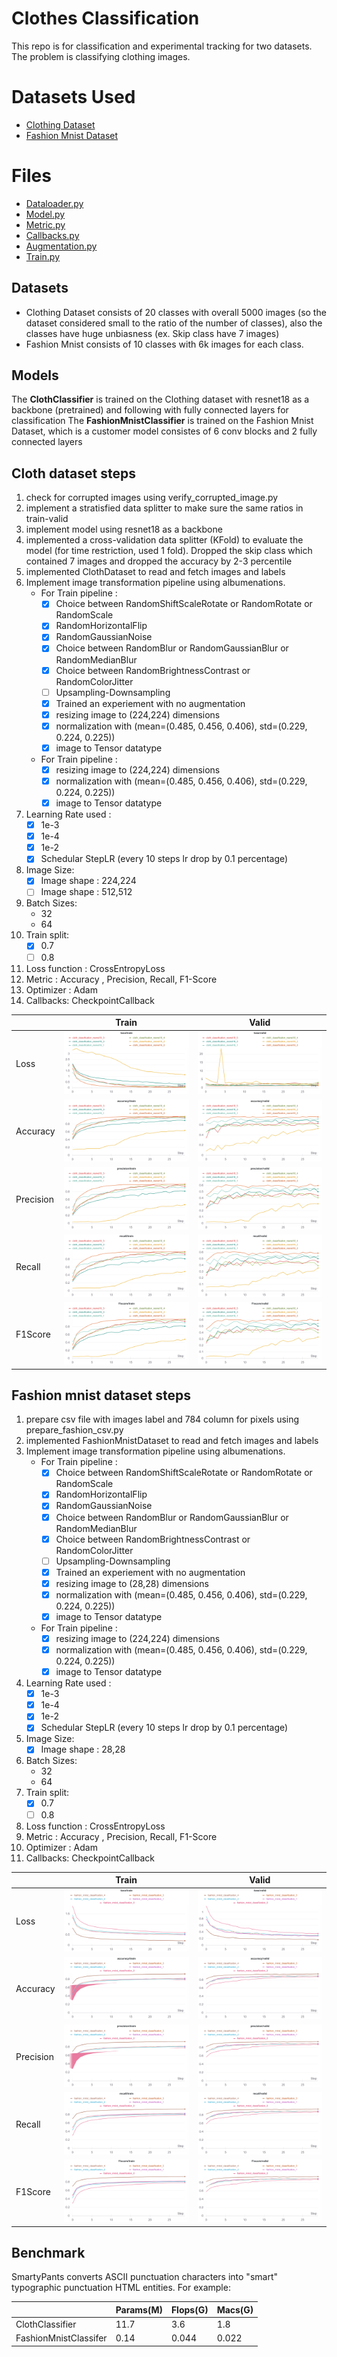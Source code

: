 # Clothes Classification

This repo is for classification and experimental tracking for two datasets. The problem is classifying clothing images.

# Datasets Used
- [Clothing Dataset](https://github.com/alexeygrigorev/clothing-dataset)
- [Fashion Mnist Dataset](https://github.com/zalandoresearch/fashion-mnist)
# Files

- [Dataloader.py](./dataloader.py)
- [Model.py](./model.py)
- [Metric.py](./metric.py)
- [Callbacks.py](./callbacks.py)
- [Augmentation.py](./augmentation.py)
- [Train.py](./train.py)

##  Datasets
- Clothing Dataset consists of 20 classes with overall 5000 images (so the dataset considered small to the ratio of the number of classes), also the classes have huge unbiasness (ex. Skip class have 7 images)
- Fashion Mnist consists of 10 classes with 6k images for each class.

## Models
The **ClothClassifier** is trained on the Clothing dataset with resnet18 as a backbone (pretrained) and following with fully connected layers for classification 
The **FashionMnistClassifier** is trained on the Fashion Mnist Dataset, which is a customer model consistes of 6 conv blocks and 2 fully connected layers 


## Cloth dataset steps

 1. check for corrupted images using verify_corrupted_image.py
 2. implement a stratisfied data splitter to make sure the same ratios in train-valid
 3. implement model using resnet18 as a backbone 
 4. implemented a cross-validation data splitter (KFold) to evaluate the model (for time restriction, used 1 fold). Dropped the skip class which contained 7 images and dropped the accuracy by 2-3 percentile
 5. implemented ClothDataset to read and fetch images and labels
 6.  Implement image transformation pipeline using albumenations.
	 - For Train pipeline : 
		 - [X] Choice between RandomShiftScaleRotate or RandomRotate or RandomScale
		 - [X] RandomHorizontalFlip
		 - [X] RandomGaussianNoise
		 - [X] Choice between RandomBlur or RandomGaussianBlur or RandomMedianBlur
		 - [X] Choice between RandomBrightnessContrast or RandomColorJitter 
		 - [ ] Upsampling-Downsampling
		 - [X] Trained an experiement with no augmentation 
		 - [X] resizing image to (224,224) dimensions
		 - [X] normalization with (mean=(0.485, 0.456, 0.406), std=(0.229, 0.224, 0.225))
		 - [X] image to Tensor datatype
	 -  For Train pipeline : 
		 - [X] resizing image to (224,224) dimensions
		 - [X] normalization with (mean=(0.485, 0.456, 0.406), std=(0.229, 0.224, 0.225))
		 - [X] image to Tensor datatype
7.  Learning Rate used :
	- [X] 1e-3
	- [X] 1e-4
	- [X] 1e-2
	- [X] Schedular StepLR (every 10 steps lr drop by 0.1 percentage)
8. Image Size:
	- [X] Image shape : 224,224
	- [ ] Image shape : 512,512
9. Batch Sizes:
	- 32
	- 64
10. Train split:
	- [X] 0.7
	- [ ] 0.8 
11. Loss function : CrossEntropyLoss
12. Metric : Accuracy , Precision, Recall, F1-Score
13. Optimizer : Adam
14. Callbacks: CheckpointCallback

|         |Train                                       |Valid                                       |
|---------|--------------------------------------------|--------------------------------------------|
|Loss     |![Train_Loss](./media/train_loss_cd.png)    |![Valid_Loss](./media/valid_loss_cd.png)    | 
|Accuracy |![Train_Acc](./media/train_acc_cd.png)      |![Valid_Acc](./media/valid_acc_cd.png)      |
|Precision|![Train_prec](./media/train_prec_cd.png)    |![Valid_prec](./media/valid_prec_cd.png)    | 
|Recall   |![Train_recall](./media/train_recall_cd.png)|![Valid_recall](./media/valid_recall_cd.png)|
|F1Score  |![Train_f1](./media/train_f1_cd.png)        |![Valid_f1](./media/valid_f1_cd.png)        |

## Fashion mnist dataset steps

 1. prepare csv file with images label and 784 column for pixels using prepare_fashion_csv.py
 2. implemented FashionMnistDataset to read and fetch images and labels
 3.  Implement image transformation pipeline using albumenations.
	 - For Train pipeline : 
		 - [X] Choice between RandomShiftScaleRotate or RandomRotate or RandomScale
		 - [X] RandomHorizontalFlip
		 - [X] RandomGaussianNoise
		 - [X] Choice between RandomBlur or RandomGaussianBlur or RandomMedianBlur
		 - [X] Choice between RandomBrightnessContrast or RandomColorJitter 
		 - [ ] Upsampling-Downsampling
		 - [X] Trained an experiement with no augmentation 
		 - [X] resizing image to (28,28) dimensions
		 - [X] normalization with (mean=(0.485, 0.456, 0.406), std=(0.229, 0.224, 0.225))
		 - [X] image to Tensor datatype
	 -  For Train pipeline : 
		 - [X] resizing image to (224,224) dimensions
		 - [X] normalization with (mean=(0.485, 0.456, 0.406), std=(0.229, 0.224, 0.225))
		 - [X] image to Tensor datatype
4.  Learning Rate used :
	- [X] 1e-3
	- [X] 1e-4
	- [X] 1e-2
	- [X] Schedular StepLR (every 10 steps lr drop by 0.1 percentage)
5. Image Size:
	- [X] Image shape : 28,28
6. Batch Sizes:
	- 32
	- 64
7. Train split:
	- [X] 0.7
	- [ ] 0.8 
8. Loss function : CrossEntropyLoss
9. Metric : Accuracy , Precision, Recall, F1-Score
10. Optimizer : Adam
11. Callbacks: CheckpointCallback

|         |Train                                       |Valid                                       |
|---------|--------------------------------------------|--------------------------------------------|
|Loss     |![Train_Loss](./media/train_loss_fm.png)    |![Valid_Loss](./media/valid_loss_fm.png)    | 
|Accuracy |![Train_Acc](./media/train_acc_fm.png)      |![Valid_Acc](./media/valid_acc_fm.png)      |
|Precision|![Train_prec](./media/train_prec_fm.png)    |![Valid_prec](./media/valid_prec_fm.png)    | 
|Recall   |![Train_recall](./media/train_recall_fm.png)|![Valid_recall](./media/valid_recall_fm.png)|
|F1Score  |![Train_f1](./media/train_f1_fm.png)        |![Valid_f1](./media/valid_f1_fm.png)        |



## Benchmark

SmartyPants converts ASCII punctuation characters into "smart" typographic punctuation HTML entities. For example:

|                     |Params(M) |Flops(G)|Macs(G) |
|---------------------|----------|--------|--------|
|ClothClassifier      |11.7      |3.6     |1.8     |
|FashionMnistClassifer|0.14      |0.044   |0.022   |



